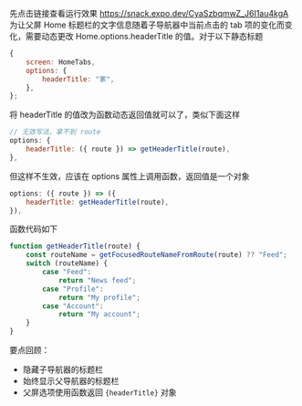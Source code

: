 先点击链接查看运行效果 https://snack.expo.dev/CyaSzbqmwZ_J6I1au4kgA  
为让父屏 Home 标题栏的文字信息随着子导航器中当前点击的 tab 项的变化而变化，需要动态更改 Home.options.headerTitle 的值。对于以下静态标题

```jsx
{
	screen: HomeTabs,
	options: {
		headerTitle: "家",
	},
};
```

将 headerTitle 的值改为函数动态返回值就可以了，类似下面这样

```jsx
// 无效写法，拿不到 route
options: {
	headerTitle: ({ route }) => getHeaderTitle(route),
},
```

但这样不生效，应该在 options 属性上调用函数，返回值是一个对象

```jsx
options: ({ route }) => ({
	headerTitle: getHeaderTitle(route),
}),
```

函数代码如下

```jsx
function getHeaderTitle(route) {
	const routeName = getFocusedRouteNameFromRoute(route) ?? "Feed";
	switch (routeName) {
		case "Feed":
			return "News feed";
		case "Profile":
			return "My profile";
		case "Account":
			return "My account";
	}
}
```

要点回顾：

- 隐藏子导航器的标题栏
- 始终显示父导航器的标题栏
- 父屏选项使用函数返回 `{headerTitle}` 对象
